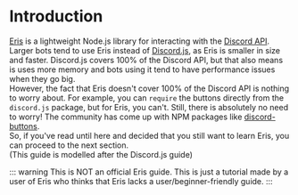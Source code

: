 # Introduction

[Eris](https://github.com/abalabahaha/eris) is a lightweight Node.js library for interacting with the [Discord API](https://discord.com/developers/docs/intro). Larger bots tend to use Eris instead of [Discord.js](https://github.com/discordjs/discord.js), as Eris is smaller in size and faster. Discord.js covers 100% of the Discord API, but that also means is uses more memory and bots using it tend to have performance issues when they go big. <br>
However, the fact that Eris doesn't cover 100% of the Discord API is nothing to worry about. For example, you can `require` the buttons directly from the `discord.js` package, but for Eris, you can't. Still, there is absolutely no need to worry! The community has come up with NPM packages like [discord-buttons](https://www.npmjs.com/package/discord-buttons). <br>
So, if you've read until here and decided that you still want to learn Eris, you can proceed to the next section.
<br>
(This guide is modelled after the Discord.js guide)

::: warning
This is NOT an official Eris guide. This is just a tutorial made by a user of Eris who thinks that Eris lacks a user/beginner-friendly guide.
:::
